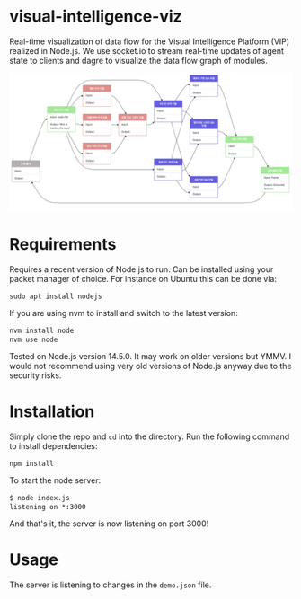 # visual-intelligence-viz
Real-time visualization of data flow for the Visual Intelligence Platform (VIP) realized in Node.js. We use socket.io to stream real-time updates of agent state to clients and dagre to visualize the data flow graph of modules. 

![](public/img/viz.png)

# Requirements

Requires a recent version of Node.js to run. Can be installed using your packet manager of choice. For instance on Ubuntu this can be done via:

```
sudo apt install nodejs
```

If you are using nvm to install and switch to the latest version:

```
nvm install node
nvm use node
```

Tested on Node.js version 14.5.0. It may work on older versions but YMMV. I would not recommend using very old versions of Node.js anyway due to the security risks.

# Installation

Simply clone the repo and `cd` into the directory. Run the following command to install dependencies:

```
npm install
```

To start the node server:

```
$ node index.js
listening on *:3000
```

And that's it, the server is now listening on port 3000!

# Usage

The server is listening to changes in the `demo.json` file.
